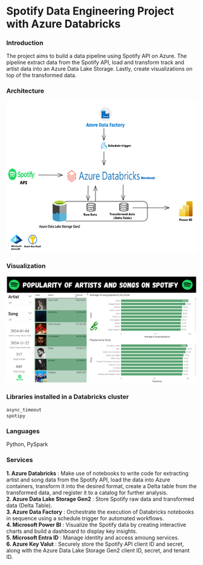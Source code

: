 # Spotify Data Engineering Project with Azure Databricks
### Introduction
The project aims to build a data pipeline using Spotify API on Azure. The pipeline extract data from the Spotify API, load and transform track and artist data into an Azure Data Lake Storage. Lastly, create visualizations on top of the transformed data. 

### Architecture
![Diagram](https://github.com/putthisonwannapong/spotifyproject-azure-databricks/blob/main/image/Architecture-Diagram.png)

### Visualization
![Spotify Dashboard](https://github.com/putthisonwannapong/spotifyproject-azure-databricks/blob/main/image/SpotifyDashboard.PNG)

### Libraries installed in a Databricks  cluster
```
async_timeout
spotipy
```

### Languages
Python, PySpark

### Services
**1. Azure Databricks** : Make use of notebooks to write code for extracting artist and song data from the Spotify API, load the data into Azure containers, transform it into the desired format, create a Delta table from the transformed data, and register it to a catalog for further analysis.                                                                                                                             
**2. Azure Data Lake Storage Gen2** : Store Spotify raw data and transformed data (Delta Table).                                                                                                                 
**3. Azure Data Factory** : Orchestrate the execution of Databricks notebooks in sequence using a schedule trigger for automated workflows.      
**4. Microsoft Power BI** : Visualize the Spotify data by creating interactive charts and build a dashboard to display key insights.                                                     
**5. Microsoft Entra ID** : Manage identity and access amoung services.                                                                       
**6. Azure Key Valut** : Securely store the Spotify API client ID and secret, along with the Azure Data Lake Storage Gen2 client ID, secret, and tenant ID.

